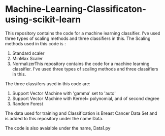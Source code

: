 # Machine-Learning-Classificaton-using-scikit-learn
This repository contains the code for a machine learning classifier. I've used three types of scaling methods and three classifiers in this.
The Scaling methods used in this code is :
1) Standard scaler
2) MinMax Scaler
3) NormalizerThis repository contains the code for a machine learning classifier. I've used three types of scaling methods and three classifiers in this.

The three classifers used in this code are:
1) Support Vector Machine with 'gamma' set to 'auto'
2) Support Vector Machine with Kernel= polynomial, and of second degree
3) Random Forest

The data used for training and Classification is Breast Cancer Data Set and is added to this repository under the name Data.

The code is also avaialble under the name, Data1.py
